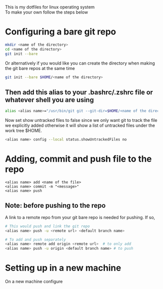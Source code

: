 This is my dotfiles for linux operating system</br> 
To make your own follow the steps below

# Configuring a bare git repo

```bash
mkdir <name of the directory>
cd <name of the directory>
git init --bare
```

Or alternatively if you would like you can create the directory when making the git bare repos at the same time </br> 

```bash
git init --bare $HOME/<name of the directory>
```

## Then add this alias to your .bashrc/.zshrc file or whatever shell you are using 

```bash
alias <alias name>="/usr/bin/git git --git-dir=$HOME/<name of the director you created> --work-tree=$HOME"
```

Now set show untracked files to false since we only want git to track the file we explicitly added otherwise it will show a list of untracked files under the work tree $HOME.

```bash
<alias name> config --local status.showUntrackedFiles no
```

# Adding, commit and push file to the repo

```
<alias name> add <name of the file>
<alias name> commit -m "<message>"
<alias name> push
```

## Note: before pushing to the repo
A link to a remote repo from your git bare repo is needed for pushing. If so, 

```bash
# This would push and link the git repo
<alias name> push -u <remote url> <default branch name>

# To add and push separately
<alias name> remote add origin <remote url>  # to only add
<alias name> push -u origin <default branch name> # to push
```

# Setting up in a new machine

On a new machine configure 









